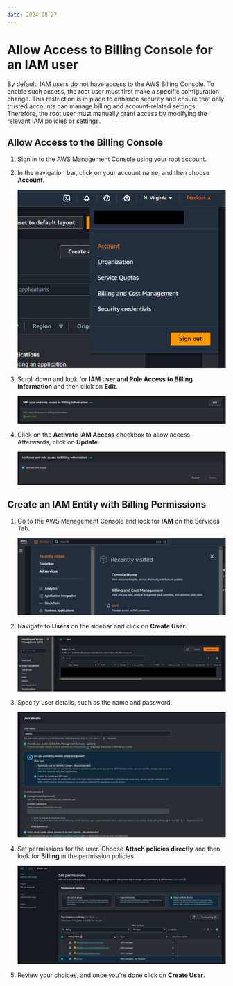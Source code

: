 ```yaml
---
date: 2024-08-27
---
```


# **Allow Access to Billing Console for an IAM user**

By default, IAM users do not have access to the AWS Billing Console. To enable such access, the root user must first make a specific configuration change. This restriction is in place to enhance security and ensure that only trusted accounts can manage billing and account-related settings. Therefore, the root user must manually grant access by modifying the relevant IAM policies or settings.

<!-- more -->

## **Allow Access to the Billing Console**

1. Sign in to the AWS Management Console using your root account.
2. In the navigation bar, click on your account name, and then choose **Account**.

   ![navigation to account](img/1.png)

3. Scroll down and look for **IAM user and Role Access to Billing Information** and then click on **Edit**.

   ![access to billing information UI](img/2.png)

4. Click on the **Activate IAM Access** checkbox to allow access. Afterwards, click on **Update**.

   ![billing access activation UI](img/3.png)

## **Create an IAM Entity with Billing Permissions**

1. Go to the AWS Management Console and look for **IAM** on the Services Tab.

   ![aws management console](img/4.png)

2. Navigate to **Users** on the sidebar and click on **Create User.**

   ![user creation](img/5.png)

3. Specify user details, such as the name and password.

   ![user details](img/6.png)

4. Set permissions for the user. Choose **Attach policies directly** and then look for **Billing** in the permission policies.

   ![user policies](img/7.png)

5. Review your choices, and once you’re done click on **Create User**.
